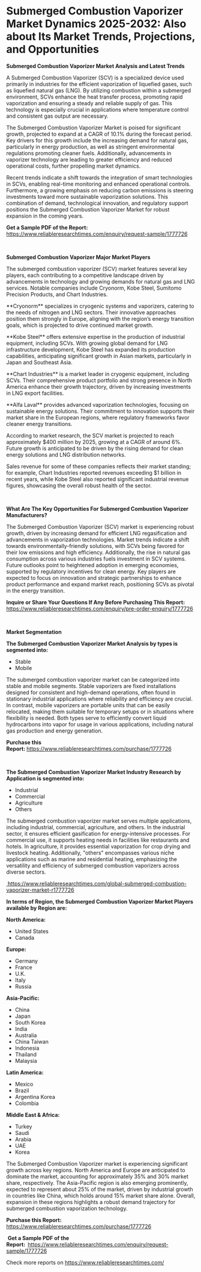 <p><h1>Submerged Combustion Vaporizer Market Dynamics 2025-2032: Also about Its Market Trends, Projections, and Opportunities</h1></p><p><strong>Submerged Combustion Vaporizer Market Analysis and Latest Trends</strong></p>
<p><p>A Submerged Combustion Vaporizer (SCV) is a specialized device used primarily in industries for the efficient vaporization of liquefied gases, such as liquefied natural gas (LNG). By utilizing combustion within a submerged environment, SCVs enhance the heat transfer process, promoting rapid vaporization and ensuring a steady and reliable supply of gas. This technology is especially crucial in applications where temperature control and consistent gas output are necessary.</p><p>The Submerged Combustion Vaporizer Market is poised for significant growth, projected to expand at a CAGR of 10.1% during the forecast period. Key drivers for this growth include the increasing demand for natural gas, particularly in energy production, as well as stringent environmental regulations promoting cleaner fuels. Additionally, advancements in vaporizer technology are leading to greater efficiency and reduced operational costs, further propelling market dynamics.</p><p>Recent trends indicate a shift towards the integration of smart technologies in SCVs, enabling real-time monitoring and enhanced operational controls. Furthermore, a growing emphasis on reducing carbon emissions is steering investments toward more sustainable vaporization solutions. This combination of demand, technological innovation, and regulatory support positions the Submerged Combustion Vaporizer Market for robust expansion in the coming years.</p></p>
<p><strong>Get a Sample PDF of the Report:&nbsp;</strong> <a href="https://www.reliableresearchtimes.com/enquiry/request-sample/1777726?utm_campaign=2002&utm_medium=2&utm_source=Github&utm_content=ia&utm_term=27022025&utm_id=submerged-combustion-vaporizer">https://www.reliableresearchtimes.com/enquiry/request-sample/1777726</a></p>
<p>&nbsp;</p>
<p><strong>Submerged Combustion Vaporizer Major Market Players</strong></p>
<p><p>The submerged combustion vaporizer (SCV) market features several key players, each contributing to a competitive landscape driven by advancements in technology and growing demands for natural gas and LNG services. Notable companies include Cryonorm, Kobe Steel, Sumitomo Precision Products, and Chart Industries.</p><p>**Cryonorm** specializes in cryogenic systems and vaporizers, catering to the needs of nitrogen and LNG sectors. Their innovative approaches position them strongly in Europe, aligning with the region’s energy transition goals, which is projected to drive continued market growth.</p><p>**Kobe Steel** offers extensive expertise in the production of industrial equipment, including SCVs. With growing global demand for LNG infrastructure development, Kobe Steel has expanded its production capabilities, anticipating significant growth in Asian markets, particularly in Japan and Southeast Asia.</p><p>**Chart Industries** is a market leader in cryogenic equipment, including SCVs. Their comprehensive product portfolio and strong presence in North America enhance their growth trajectory, driven by increasing investments in LNG export facilities.</p><p>**Alfa Laval** provides advanced vaporization technologies, focusing on sustainable energy solutions. Their commitment to innovation supports their market share in the European regions, where regulatory frameworks favor cleaner energy transitions.</p><p>According to market research, the SCV market is projected to reach approximately $400 million by 2025, growing at a CAGR of around 6%. Future growth is anticipated to be driven by the rising demand for clean energy solutions and LNG distribution networks.</p><p>Sales revenue for some of these companies reflects their market standing; for example, Chart Industries reported revenues exceeding $1 billion in recent years, while Kobe Steel also reported significant industrial revenue figures, showcasing the overall robust health of the sector.</p></p>
<p>&nbsp;</p>
<p><strong>What Are The Key Opportunities For Submerged Combustion Vaporizer Manufacturers?</strong></p>
<p><p>The Submerged Combustion Vaporizer (SCV) market is experiencing robust growth, driven by increasing demand for efficient LNG regasification and advancements in vaporization technologies. Market trends indicate a shift towards environmentally-friendly solutions, with SCVs being favored for their low emissions and high efficiency. Additionally, the rise in natural gas consumption across various industries fuels investment in SCV systems. Future outlooks point to heightened adoption in emerging economies, supported by regulatory incentives for clean energy. Key players are expected to focus on innovation and strategic partnerships to enhance product performance and expand market reach, positioning SCVs as pivotal in the energy transition.</p></p>
<p><strong>Inquire or Share Your Questions If Any Before Purchasing This Report:</strong> <a href="https://www.reliableresearchtimes.com/enquiry/pre-order-enquiry/1777726?utm_campaign=2002&utm_medium=2&utm_source=Github&utm_content=ia&utm_term=27022025&utm_id=submerged-combustion-vaporizer">https://www.reliableresearchtimes.com/enquiry/pre-order-enquiry/1777726</a></p>
<p>&nbsp;</p>
<p><strong>Market Segmentation</strong></p>
<p><strong>The Submerged Combustion Vaporizer Market Analysis by types is segmented into:</strong></p>
<p><ul><li>Stable</li><li>Mobile</li></ul></p>
<p><p>The submerged combustion vaporizer market can be categorized into stable and mobile segments. Stable vaporizers are fixed installations designed for consistent and high-demand operations, often found in stationary industrial applications where reliability and efficiency are crucial. In contrast, mobile vaporizers are portable units that can be easily relocated, making them suitable for temporary setups or in situations where flexibility is needed. Both types serve to efficiently convert liquid hydrocarbons into vapor for usage in various applications, including natural gas production and energy generation.</p></p>
<p><strong>Purchase this Report:&nbsp;</strong><a href="https://www.reliableresearchtimes.com/purchase/1777726?utm_campaign=2002&utm_medium=2&utm_source=Github&utm_content=ia&utm_term=27022025&utm_id=submerged-combustion-vaporizer">https://www.reliableresearchtimes.com/purchase/1777726</a></p>
<p>&nbsp;</p>
<p><strong>The Submerged Combustion Vaporizer Market Industry Research by Application is segmented into:</strong></p>
<p><ul><li>Industrial</li><li>Commercial</li><li>Agriculture</li><li>Others</li></ul></p>
<p><p>The submerged combustion vaporizer market serves multiple applications, including industrial, commercial, agriculture, and others. In the industrial sector, it ensures efficient gasification for energy-intensive processes. For commercial use, it supports heating needs in facilities like restaurants and hotels. In agriculture, it provides essential vaporization for crop drying and livestock heating. Additionally, "others" encompasses various niche applications such as marine and residential heating, emphasizing the versatility and efficiency of submerged combustion vaporizers across diverse sectors.</p></p>
<p><a href="https://www.reliableresearchtimes.com/global-submerged-combustion-vaporizer-market-r1777726?utm_campaign=2002&utm_medium=2&utm_source=Github&utm_content=ia&utm_term=27022025&utm_id=submerged-combustion-vaporizer">&nbsp;https://www.reliableresearchtimes.com/global-submerged-combustion-vaporizer-market-r1777726</a></p>
<p><strong>In terms of Region, the Submerged Combustion Vaporizer Market Players available by Region are:</strong></p>
<p>
    <p> <strong> North America: </strong>
        <ul>
            <li>United States</li>
            <li>Canada</li>
        </ul>
        </p> 
    <p> <strong> Europe: </strong>
        <ul>
            <li>Germany</li>
            <li>France</li>
            <li>U.K.</li>
            <li>Italy</li>
            <li>Russia</li>
        </ul>
        </p> 
    <p> <strong> Asia-Pacific: </strong>
        <ul>
            <li>China</li>
            <li>Japan</li>
            <li>South Korea</li>
            <li>India</li>
            <li>Australia</li>
            <li>China Taiwan</li>
            <li>Indonesia</li>
            <li>Thailand</li>
            <li>Malaysia</li>
        </ul>
        </p> 
    <p> <strong> Latin America: </strong>
        <ul>
            <li>Mexico</li>
            <li>Brazil</li>
            <li>Argentina Korea</li>
            <li>Colombia</li>
        </ul>
        </p> 
    <p> <strong> Middle East & Africa: </strong>
        <ul>
            <li>Turkey</li>
            <li>Saudi</li>
            <li>Arabia</li>
            <li>UAE</li>
            <li>Korea</li>
        </ul>
    </p>
    </p>
<p><p>The Submerged Combustion Vaporizer market is experiencing significant growth across key regions. North America and Europe are anticipated to dominate the market, accounting for approximately 35% and 30% market share, respectively. The Asia-Pacific region is also emerging prominently, expected to represent about 25% of the market, driven by industrial growth in countries like China, which holds around 15% market share alone. Overall, expansion in these regions highlights a robust demand trajectory for submerged combustion vaporization technology.</p></p>
<p><strong>Purchase this Report: </strong><a href="https://www.reliableresearchtimes.com/purchase/1777726?utm_campaign=2002&utm_medium=2&utm_source=Github&utm_content=ia&utm_term=27022025&utm_id=submerged-combustion-vaporizer">https://www.reliableresearchtimes.com/purchase/1777726</a></p>
<p>&nbsp;<strong>Get a Sample PDF of the Report:&nbsp;&nbsp;</strong><a href="https://www.reliableresearchtimes.com/enquiry/request-sample/1777726?utm_campaign=2002&utm_medium=2&utm_source=Github&utm_content=ia&utm_term=27022025&utm_id=submerged-combustion-vaporizer">https://www.reliableresearchtimes.com/enquiry/request-sample/1777726</a></p>
<p><strong></strong></p>
<p>Check more reports on <a href="https://www.reliableresearchtimes.com/?utm_campaign=2002&utm_medium=2&utm_source=Github&utm_content=ia&utm_term=27022025&utm_id=submerged-combustion-vaporizer">https://www.reliableresearchtimes.com/</a></p>